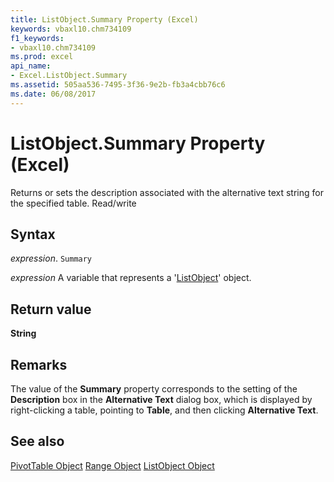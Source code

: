 ```yaml
---
title: ListObject.Summary Property (Excel)
keywords: vbaxl10.chm734109
f1_keywords:
- vbaxl10.chm734109
ms.prod: excel
api_name:
- Excel.ListObject.Summary
ms.assetid: 505aa536-7495-3f36-9e2b-fb3a4cbb76c6
ms.date: 06/08/2017
---
```



# ListObject.Summary Property (Excel)

Returns or sets the description associated with the alternative text string for the specified table. Read/write


## Syntax

 _expression_. `Summary`

 _expression_ A variable that represents a '[ListObject](Excel.ListObject.md)' object.


## Return value

 **String**


## Remarks

The value of the  **Summary** property corresponds to the setting of the **Description** box in the **Alternative Text** dialog box, which is displayed by right-clicking a table, pointing to **Table**, and then clicking  **Alternative Text**.


## See also


[PivotTable Object](Excel.PivotTable.md)
[Range Object](Excel.Range(object).md)
[ListObject Object](Excel.ListObject.md)

